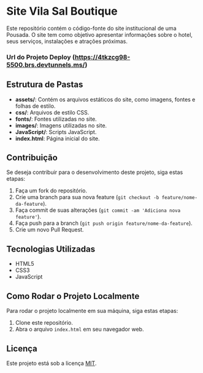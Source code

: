 
# Site  Vila Sal Boutique 
Este repositório contém o código-fonte do site institucional de uma Pousada. O site tem como objetivo apresentar informações sobre o hotel, seus serviços, instalações e atrações próximas.

### Url do Projeto Deploy (https://4tkzcg98-5500.brs.devtunnels.ms/)

## Estrutura de Pastas

- **assets/**: Contém os arquivos estáticos do site, como imagens, fontes e folhas de estilo.
- **css/**: Arquivos de estilo CSS.
- **fonts/**: Fontes utilizadas no site.
- **images/**: Imagens utilizadas no site.
- **JavaScript/**: Scripts JavaScript.
- **index.html**: Página inicial do site.


## Contribuição

Se deseja contribuir para o desenvolvimento deste projeto, siga estas etapas:

1. Faça um fork do repositório.
2. Crie uma branch para sua nova feature (`git checkout -b feature/nome-da-feature`).
3. Faça commit de suas alterações (`git commit -am 'Adiciona nova feature'`).
4. Faça push para a branch (`git push origin feature/nome-da-feature`).
5. Crie um novo Pull Request.

## Tecnologias Utilizadas

- HTML5
- CSS3
- JavaScript

## Como Rodar o Projeto Localmente

Para rodar o projeto localmente em sua máquina, siga estas etapas:

1. Clone este repositório.
2. Abra o arquivo `index.html` em seu navegador web.

## Licença

Este projeto está sob a licença [MIT](LICENSE).
